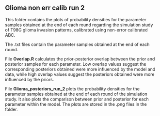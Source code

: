 ## Glioma non err calib run 2 ## 
This folder contains the plots of probability densities for the parameter samples obtained at the end of each round regarding the simulation study of T98G glioma invasion patterns, calibrated using non-error calibrated ABC. 

The .txt files contain the parameter samples obtained at the end of each round. 

File **Overlap.R** calculates the prior-posterior overlap between the prior and posterior samples for each parameter. Low overlap values suggest the corresponding posteriors obtained were more influenced by the model and data, while high overlap values suggest the posteriors obtained were more influenced by the priors. 

File **Glioma_posteriors_run_2** plots the probability densities for the parameter samples obtained at the end of each round of the simulation study. It also plots the comparison between prior and posterior for each parameter within the model. The plots are stored in the .png files in the folder. 
